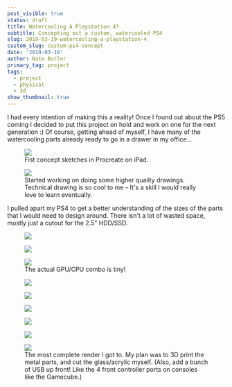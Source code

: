 ```yaml
---
post_visible: true
status: draft
title: Watercooling A Playstation 4?
subtitle: Concepting out a custom, watercooled PS4
slug: 2019-03-19-watercooling-a-playstation-4
custom_slug: custom-ps4-concept
date: '2019-03-19'
author: Nate Butler
primary_tag: project
tags:
  - project
  - physical
  - 3d
show_thumbnail: true
---
```

<p>I had every intention of making this a reality! Once I found out about the PS5 coming I&nbsp;decided to put this project on hold and work on one for the next generation :) Of course, getting ahead of myself, I have many of the watercooling parts already ready to go in a drawer in my office...</p><figure class="w-richtext-figure-type-image w-richtext-align-fullwidth" style="max-width:1668px"><div><img src="https://uploads-ssl.webflow.com/60453108a750bf32c24d79eb/604bccb165053b140d981d98_IMG_0203.png" loading="lazy" width="auto" height="auto"></div><figcaption>Fist concept sketches in Procreate on iPad.</figcaption></figure><figure class="w-richtext-figure-type-image w-richtext-align-fullwidth" style="max-width:2388px"><div><img src="https://uploads-ssl.webflow.com/60453108a750bf32c24d79eb/604bcccca78c76365a54648a_IMG_0204.png" loading="lazy" width="auto" height="auto"></div><figcaption>Started working on doing some higher quality drawings. Technical drawing is so cool to me – It's a skill I would really love to learn eventually.</figcaption></figure><p>I&nbsp;pulled apart my PS4 to get a better understanding of the sizes of the parts that I would need to design around. There isn't a lot of wasted space, mostly just a cutout for the 2.5" HDD/SSD.</p><figure class="w-richtext-figure-type-image w-richtext-align-fullwidth" style="max-width:3024px"><div><img src="https://uploads-ssl.webflow.com/60453108a750bf32c24d79eb/604bccf79e56a08debafb165_IMG_1140.jpeg" loading="lazy" width="auto" height="auto"></div></figure><figure class="w-richtext-figure-type-image w-richtext-align-center"><div><img src="https://uploads-ssl.webflow.com/60453108a750bf32c24d79eb/604bcd0784cbd6084eac0101_IMG_1143.jpeg" loading="lazy" width="auto" height="auto"></div></figure><figure class="w-richtext-figure-type-image w-richtext-align-center"><div><img src="https://uploads-ssl.webflow.com/60453108a750bf32c24d79eb/604bcd15d2261f40108f8640_IMG_1146.jpeg" loading="lazy" width="auto" height="auto"></div><figcaption>The actual GPU/CPU&nbsp;combo is tiny!</figcaption></figure><figure class="w-richtext-figure-type-image w-richtext-align-fullwidth" style="max-width:1764px"><div><img src="https://uploads-ssl.webflow.com/60453108a750bf32c24d79eb/604bd074aeff3eed177ee3f4_Screen%20Shot%202021-03-12%20at%2012.34.29%20PM.png" loading="lazy"></div></figure><figure class="w-richtext-figure-type-image w-richtext-align-fullwidth" style="max-width:1280px"><div><img src="https://uploads-ssl.webflow.com/60453108a750bf32c24d79eb/604bd08cc4c38455ed7606cd_Custom%20PS4%20Scrap.png" loading="lazy"></div></figure><figure class="w-richtext-figure-type-image w-richtext-align-fullwidth" style="max-width:2078px"><div><img src="https://uploads-ssl.webflow.com/60453108a750bf32c24d79eb/604bd09acc008303441c40ec_Screen%20Shot%202019-12-22%20at%206.55.05%20PM.png" loading="lazy"></div></figure><figure class="w-richtext-figure-type-image w-richtext-align-fullwidth" style="max-width:2078px"><div><img src="https://uploads-ssl.webflow.com/60453108a750bf32c24d79eb/604bd0afd1987f377f0810c1_Screen%20Shot%202019-12-22%20at%206.55.31%20PM.png" loading="lazy"></div></figure><figure class="w-richtext-figure-type-image w-richtext-align-fullwidth" style="max-width:2074px"><div><img src="https://uploads-ssl.webflow.com/60453108a750bf32c24d79eb/604bd0bb7a2c85e0187ad29d_Screen%20Shot%202019-12-22%20at%206.55.55%20PM.png" loading="lazy"></div></figure><figure class="w-richtext-figure-type-image w-richtext-align-fullwidth" style="max-width:2048px"><div><img src="https://uploads-ssl.webflow.com/60453108a750bf32c24d79eb/604595933ae2c8a437fd5a7b_D2C46A7UkAAkizd.jpeg" loading="lazy" width="auto" height="auto"></div><figcaption>The most complete render I&nbsp;got to. My plan was to 3D&nbsp;print the metal parts, and cut the glass/acrylic myself. (Also, add a bunch of USB&nbsp;up front!&nbsp;Like the 4 front controller ports on consoles like the Gamecube.)</figcaption></figure>